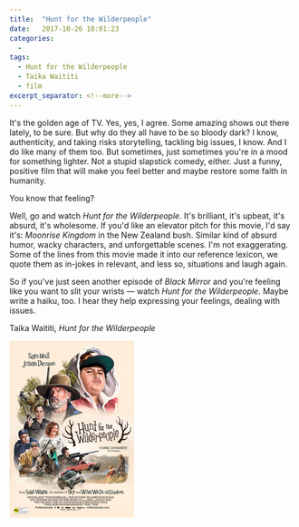 ```yaml
---
title:  "Hunt for the Wilderpeople"
date:   2017-10-26 10:01:23
categories:
  -
tags:
  - Hunt for the Wilderpeople
  - Taika Waititi
  - film
excerpt_separator: <!--more-->
---
```

It's the golden age of TV. Yes, yes, I agree. Some amazing shows out there lately, to be sure. But why do they all have to be so bloody dark?<!--more--> I know, authenticity, and taking risks storytelling, tackling big issues, I know. And I do like many of them too. But sometimes, just sometimes you're in a mood for something lighter. Not a stupid slapstick comedy, either. Just a funny, positive film that will make you feel better and maybe restore some faith in humanity.

You know that feeling?

Well, go and watch *Hunt for the Wilderpeople*. It's brilliant, it's upbeat, it's absurd, it's wholesome. If you'd like an elevator pitch for this movie, I'd say it's: *Moonrise Kingdom* in the New Zealand bush. Similar kind of absurd humor, wacky characters, and unforgettable scenes. I'm not exaggerating. Some of the lines from this movie made it into our reference lexicon, we quote them as in-jokes in relevant, and less so, situations and laugh again.

So if you've just seen another episode of *Black Mirror* and you're feeling like you want to slit your wrists — watch *Hunt for the Wilderpeople*. Maybe write a haiku, too. I hear they help expressing your feelings, dealing with issues.

Taika Waititi, *Hunt for the Wilderpeople*

<img alt="Comic" src="/images/inpost/Wilderpeople.jpeg">
